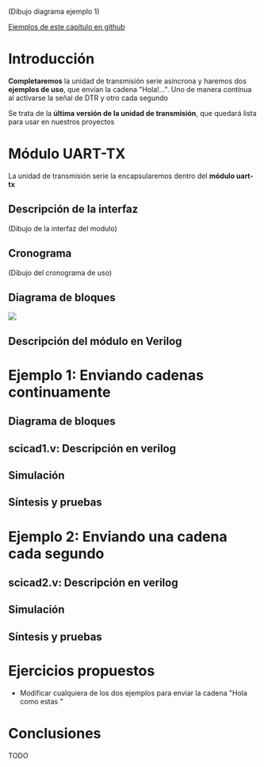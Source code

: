 (Dibujo diagrama ejemplo 1)

[Ejemplos de este capítulo en github](https://github.com/Obijuan/open-fpga-verilog-tutorial/tree/master/tutorial/T24-uart-tx)

# Introducción
**Completaremos** la unidad de transmisión serie asíncrona y haremos dos **ejemplos de uso**, que envían la cadena "Hola!...". Uno de manera contínua al activarse la señal de DTR y otro cada segundo

Se trata de la **última versión de la unidad de transmisión**, que quedará lista para usar en nuestros proyectos

# Módulo UART-TX

La unidad de transmisión serie la encapsularemos dentro del **módulo uart-tx**

## Descripción de la interfaz

(Dibujo de la interfaz del modulo)

## Cronograma

(Dibujo del cronograma de uso)

## Diagrama de bloques

![](https://github.com/Obijuan/open-fpga-verilog-tutorial/raw/master/tutorial/T24-uart-tx/images/scicad-1.png)

## Descripción del módulo en Verilog

# Ejemplo 1: Enviando cadenas continuamente

## Diagrama de bloques
## scicad1.v: Descripción en verilog
## Simulación
## Síntesis y pruebas

# Ejemplo 2: Enviando una cadena cada segundo
## scicad2.v: Descripción en verilog
## Simulación
## Síntesis y pruebas

# Ejercicios propuestos
* Modificar cualquiera de los dos ejemplos para enviar la cadena "Hola como estas "

# Conclusiones
TODO